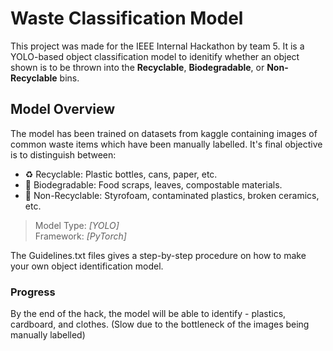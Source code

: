 # Waste Classification Model

This project was made for the IEEE Internal Hackathon by team 5. It is a YOLO-based object classification model to idenitify whether an object shown is to be thrown into the **Recyclable**, **Biodegradable**, or **Non-Recyclable** bins.

## Model Overview
The model has been trained on datasets from kaggle containing images of common waste items which have been manually labelled. It's final objective is to distinguish between:

- ♻️ Recyclable: Plastic bottles, cans, paper, etc.
- 🌱 Biodegradable: Food scraps, leaves, compostable materials.
- 🚯 Non-Recyclable: Styrofoam, contaminated plastics, broken ceramics, etc.

> Model Type: *[YOLO]*  
> Framework: *[PyTorch]*

The Guidelines.txt files gives a step-by-step procedure on how to make your own object identification model.

### Progress
By the end of the hack, the model will be able to identify - plastics, cardboard, and clothes. (Slow due to the bottleneck of the images being manually labelled)
